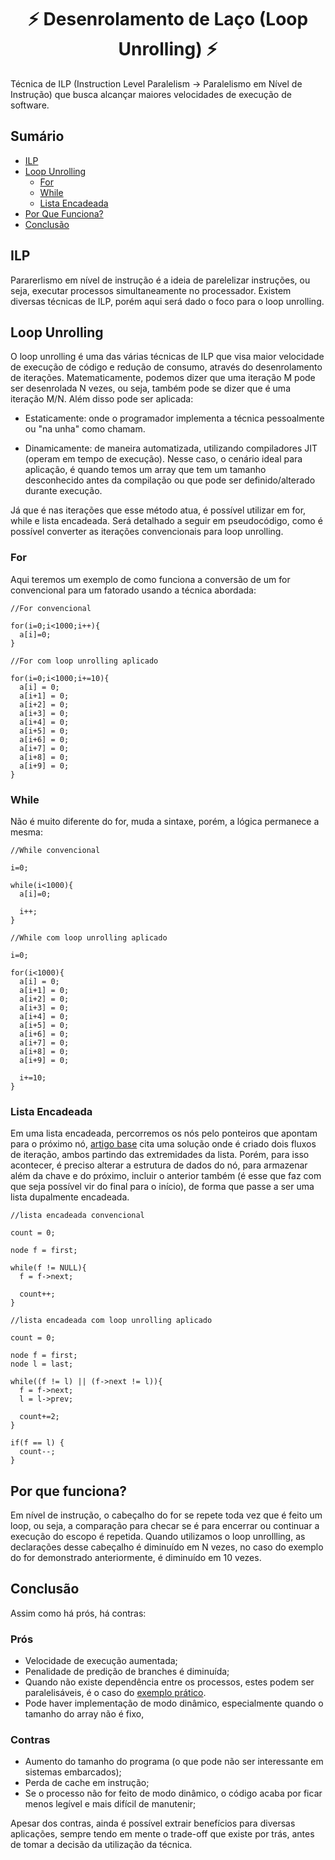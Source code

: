 <h1 align="center">⚡ Desenrolamento de Laço (Loop Unrolling) ⚡</h1>

Técnica de ILP (Instruction Level Paralelism -> Paralelismo em Nível de Instrução) que busca alcançar maiores velocidades de execução de software.

## Sumário
  * [ILP](#ilp)
  * [Loop Unrolling](#loop-unrolling)
    * [For](#for)
    * [While](#while)
    * [Lista Encadeada](#lista-encadeada)
  * [Por Que Funciona?](#por-que-funciona)
  * [Conclusão](#conclusão)

## ILP

Pararerlismo em nível de instrução é a ideia de parelelizar instruções, ou seja, executar processos simultaneamente no processador. Existem diversas técnicas de ILP, porém aqui será dado o foco para o loop unrolling.

## Loop Unrolling

O loop unrolling é uma das várias técnicas de ILP que visa maior velocidade de execução de código e redução de consumo, através do desenrolamento de iterações. Matematicamente, podemos dizer que uma iteração M pode ser desenrolada N vezes, ou seja, também pode se dizer que é uma iteração M/N. Além disso pode ser aplicada:
  * Estaticamente: onde o programador implementa a técnica pessoalmente ou "na unha" como chamam.

  * Dinamicamente: de maneira automatizada, utilizando compiladores JIT (operam em tempo de execução). Nesse caso, o cenário ideal para aplicação, é quando temos um array que tem um tamanho desconhecido antes da compilação ou que pode ser definido/alterado durante execução.

Já que é nas iterações que esse método atua, é possível utilizar em for, while e lista encadeada. Será detalhado a seguir em pseudocódigo, como é possível converter as iterações convencionais para loop unrolling.

### For

Aqui teremos um exemplo de como funciona a conversão de um for convencional para um fatorado usando a técnica abordada:

```
//For convencional

for(i=0;i<1000;i++){
  a[i]=0;
}
```

```
//For com loop unrolling aplicado

for(i=0;i<1000;i+=10){
  a[i] = 0;
  a[i+1] = 0;
  a[i+2] = 0;
  a[i+3] = 0;
  a[i+4] = 0;
  a[i+5] = 0;
  a[i+6] = 0;
  a[i+7] = 0;
  a[i+8] = 0;
  a[i+9] = 0;
}
```

### While

Não é muito diferente do for, muda a sintaxe, porém, a lógica permanece a mesma:

```
//While convencional

i=0;

while(i<1000){
  a[i]=0;

  i++;
}
```

```
//While com loop unrolling aplicado

i=0;

for(i<1000){
  a[i] = 0;
  a[i+1] = 0;
  a[i+2] = 0;
  a[i+3] = 0;
  a[i+4] = 0;
  a[i+5] = 0;
  a[i+6] = 0;
  a[i+7] = 0;
  a[i+8] = 0;
  a[i+9] = 0;

  i+=10;
}
```

### Lista Encadeada

Em uma lista encadeada, percorremos os nós pelo ponteiros que apontam para o próximo nó, [artigo base]() cita uma solução onde é criado dois fluxos de iteração, ambos partindo das extremidades da lista. Porém, para isso acontecer, é preciso alterar a estrutura de dados do nó, para armazenar além da chave e do próximo, incluir o anterior também (é esse que faz com que seja possível vir do final para o início), de forma que passe a ser uma lista dupalmente encadeada.

```
//lista encadeada convencional

count = 0;

node f = first;

while(f != NULL){
  f = f->next;

  count++;
}
```

```
//lista encadeada com loop unrolling aplicado

count = 0;

node f = first;
node l = last;

while((f != l) || (f->next != l)){
  f = f->next;
  l = l->prev;

  count+=2;
}

if(f == l) {
  count--;
}
```

## Por que funciona?

Em nível de instrução, o cabeçalho do for se repete toda vez que é feito um loop, ou seja, a comparação para checar se é para encerrar ou continuar a execução do escopo é repetida. Quando utilizamos o loop unrollling, as declarações desse cabeçalho é diminuído em N vezes, no caso do exemplo do for demonstrado anteriormente, é diminuído em 10 vezes.

## Conclusão

Assim como há prós, há contras:

  ### Prós

  * Velocidade de execução aumentada;
  * Penalidade de predição de branches é diminuída;
  * Quando não existe dependência entre os processos, estes podem ser paralelisáveis, é o caso do [exemplo prático]().
  * Pode haver implementação de modo dinâmico, especialmente quando o tamanho do array não é fixo, 

  ### Contras

  * Aumento do tamanho do programa (o que pode não ser interessante em sistemas embarcados);
  * Perda de cache em instrução;
  * Se o processo não for feito de modo dinâmico, o código acaba por ficar menos legível e mais difícil de manutenir;

Apesar dos contras, ainda é possível extrair benefícios para diversas aplicações, sempre tendo em mente o trade-off que existe por trás, antes de tomar a decisão da utilização da técnica.
